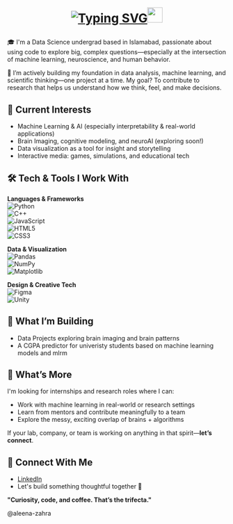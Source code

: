 
# <p align="center"><a href="https://git.io/typing-svg"><img src="https://readme-typing-svg.demolab.com?font=cutive&size=25&duration=2000&pause=1000&color=ec6cb0&center=true&vCenter=true&height=25&lines=Heyy%2C+I'm+Aleena+Zahra+!!;A+Data-Science+Student%2C;Passionate+UI%2FUX+Designer%2C;Research+Enthusiast+." alt="Typing SVG" /></a><img src="https://user-images.githubusercontent.com/74038190/226127913-88de86d3-8437-45b9-a3b6-e746b47f655a.gif" height="35px"></p>
🎓 I'm a Data Science undergrad based in Islamabad, passionate about using code to explore big, complex questions—especially at the intersection of machine learning, neuroscience, and human behavior.

🔬  I’m actively building my foundation in data analysis, machine learning, and scientific thinking—one project at a time. My goal? To contribute to research that helps us understand how we think, feel, and make decisions.


## 🧠 Current Interests
- Machine Learning & AI (especially interpretability & real-world applications)
- Brain Imaging, cognitive modeling, and neuroAI (exploring soon!)
- Data visualization as a tool for insight and storytelling
- Interactive media: games, simulations, and educational tech


## 🛠️ Tech & Tools I Work With

**Languages & Frameworks**  
![Python](https://img.shields.io/badge/python-3670A0?style=for-the-badge&logo=python&logoColor=ffdd54)  
![C++](https://img.shields.io/badge/c++-%2300599C.svg?style=for-the-badge&logo=c%2B%2B&logoColor=white)  
![JavaScript](https://img.shields.io/badge/javascript-%23323330.svg?style=for-the-badge&logo=javascript&logoColor=%23F7DF1E)  
![HTML5](https://img.shields.io/badge/html5-%23E34F26.svg?style=for-the-badge&logo=html5&logoColor=white)  
![CSS3](https://img.shields.io/badge/css3-%231572B6.svg?style=for-the-badge&logo=css3&logoColor=white)

**Data & Visualization**  
![Pandas](https://img.shields.io/badge/pandas-%23150458.svg?style=for-the-badge&logo=pandas&logoColor=white)  
![NumPy](https://img.shields.io/badge/numpy-%23013243.svg?style=for-the-badge&logo=numpy&logoColor=white)  
![Matplotlib](https://img.shields.io/badge/Matplotlib-%23ffffff.svg?style=for-the-badge&logo=Matplotlib&logoColor=black)

**Design & Creative Tech**  
![Figma](https://img.shields.io/badge/figma-%23F24E1E.svg?style=for-the-badge&logo=figma&logoColor=white)  
![Unity](https://img.shields.io/badge/unity-%23000000.svg?style=for-the-badge&logo=unity&logoColor=white)  



## 🌱 What I’m Building

-  Data Projects exploring brain imaging and brain patterns
-  A CGPA predictor for univeristy students based on machine learning models and mlrm



## 📌 What’s More

I'm looking for internships and research roles where I can:
- Work with machine learning in real-world or research settings  
- Learn from mentors and contribute meaningfully to a team  
- Explore the messy, exciting overlap of brains + algorithms  

If your lab, company, or team is working on anything in that spirit—**let’s connect**.


## 🤝 Connect With Me

- [LinkedIn](https://www.linkedin.com/in/aleena-zahra/) 
- Let's build something thoughtful together 🌱


**"Curiosity, code, and coffee. That’s the trifecta."**

@aleena-zahra
